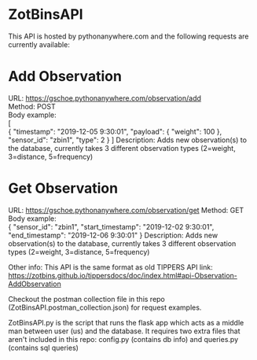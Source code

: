 # ZotBinsAPI
This API is hosted by pythonanywhere.com and the following requests are currently available:

Add Observation
===============
URL: https://gschoe.pythonanywhere.com/observation/add \
Method: POST\
Body example:     \
[\
   {
    "timestamp": "2019-12-05 9:30:01",
    "payload": {
        "weight": 100
    },
    "sensor_id": "zbin1",
    "type": 2
  }
]
Description: Adds new observation(s) to the database, currently takes 3 different observation types 
              (2=weight, 3=distance, 5=frequency)

Get Observation
===============
URL: https://gschoe.pythonanywhere.com/observation/get
Method: GET
Body example:     
{
	"sensor_id": "zbin1",
	"start_timestamp": "2019-12-02 9:30:01",
	"end_timestamp": "2019-12-06 9:30:01"
}
Description: Adds new observation(s) to the database, currently takes 3 different observation types 
              (2=weight, 3=distance, 5=frequency)
              
              
Other info:
This API is the same format as old TIPPERS API 
link: https://zotbins.github.io/tippersdocs/doc/index.html#api-Observation-AddObservation

Checkout the postman collection file in this repo (ZotBinsAPI.postman_collection.json) for request examples.

ZotBinsAPI.py is the script that runs the flask app which acts as a middle man between user (us) and the database.
It requires two extra files that aren't included in this repo: config.py (contains db info) and queries.py (contains sql queries)

